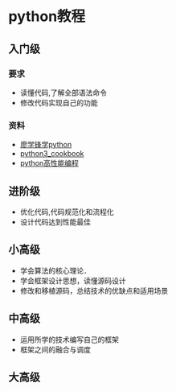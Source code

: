 # python教程

## 入门级
### 要求
* 读懂代码,了解全部语法命令
* 修改代码实现自己的功能
### 资料
* [廖学锋学python](https://www.liaoxuefeng.com/wiki/0014316089557264a6b348958f449949df42a6d3a2e542c000)
* [python3_cookbook](https://python3-cookbook.readthedocs.io/zh_CN/latest/copyright.html)
* [python高性能编程](./book/Python高性能编程.pdf)

## 进阶级
* 优化代码,代码规范化和流程化
* 设计代码达到性能最佳

## 小高级
* 学会算法的核心理论．
* 学会框架设计思想，读懂源码设计
* 修改和移植源码，总结技术的优缺点和适用场景

## 中高级
* 运用所学的技术编写自己的框架
* 框架之间的融合与调度

## 大高级

